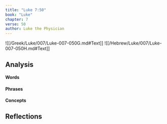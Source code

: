 ```yaml
---
title: "Luke 7:50"
book: "Luke"
chapter: 7
verse: 50
author: Luke the Physician
---
```

![[/Greek/Luke/007/Luke-007-050G.md#Text]]
![[/Hebrew/Luke/007/Luke-007-050H.md#Text]]

## Analysis

#### Words

#### Phrases

#### Concepts

## Reflections

